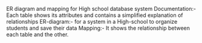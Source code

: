 
ER diagram and mapping for High school database system
Documentation:-
Each table shows its attributes and contains a simplified explanation of relationships
ER-diagram:-
for a system in a High-school to organize students and save their data
Mapping:-
It shows the relationship between each table and the other.
